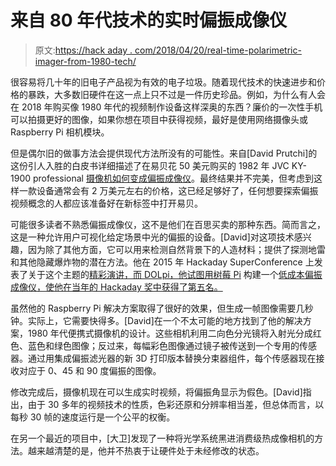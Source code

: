 # 来自 80 年代技术的实时偏振成像仪

> 原文:[https://hack aday . com/2018/04/20/real-time-polarimetric-imager-from-1980-tech/](https://hackaday.com/2018/04/20/real-time-polarimetric-imager-from-1980s-tech/)

很容易将几十年的旧电子产品视为有效的电子垃圾。随着现代技术的快速进步和价格的暴跌，大多数旧硬件在这一点上只不过是一件历史珍品。例如，为什么有人会在 2018 年购买像 1980 年代的视频制作设备这样深奥的东西？廉价的一次性手机可以拍摄更好的图像，如果你想在项目中获得视频，最好是使用网络摄像头或 Raspberry Pi 相机模块。

但是偶尔旧的做事方法会提供现代方法所没有的可能性。来自[David Prutchi]的这份引人入胜的白皮书详细描述了在易贝花 50 美元购买的 1982 年 JVC KY-1900 professional [摄像机如何变成偏振成像仪](http://www.diyphysics.com/2018/04/15/converting-a-1980s-video-camera-into-a-real-time-polarimetric-imager/)。最终结果并不完美，但考虑到这样一款设备通常会有 2 万美元左右的价格，这已经足够好了，任何想要探索偏振视频概念的人都应该准备好在新标签中打开易贝。

可能很多读者不熟悉偏振成像仪，这不是他们在百思买卖的那种东西。简而言之，这是一种允许用户可视化给定场景中光的偏振的设备。[David]对这项技术感兴趣，因为除了其他方面，它可以用来检测自然背景下的人造材料；提供了探测地雷和其他隐藏爆炸物的潜在方法。他在 2015 年 Hackaday SuperConference 上发表了关于这个主题的[精彩演讲，而 DOLpi，他试图用树莓 Pi](https://hackaday.com/2015/12/15/augmenting-human-vision-with-polarimetric-cameras/) 构建一个[低成本偏振成像仪，使他在当年的 Hackaday 奖中获得了第五名。](https://hackaday.io/project/6958-dolpi-raspi-polarization-camera)

虽然他的 Raspberry Pi 解决方案取得了很好的效果，但生成一帧图像需要几秒钟。实际上，它需要快得多。[David]在一个不太可能的地方找到了他的解决方案，1980 年代便携式摄像机的设计。这些相机利用二向色分光镜将入射光分成红色、蓝色和绿色图像；反过来，每幅彩色图像通过镜子被传送到一个专用的传感器。通过用集成偏振滤光器的新 3D 打印版本替换分束器组件，每个传感器现在接收对应于 0、45 和 90 度偏振的图像。

修改完成后，摄像机现在可以生成实时视频，将偏振角显示为假色。[David]指出，由于 30 多年的视频技术的性质，色彩还原和分辨率相当差，但总体而言，以每秒 30 帧的速度运行是一个公平的权衡。

在另一个最近的项目中，[大卫]发现了一种将光学系统黑进消费级热成像相机的方法。越来越清楚的是，他并不热衷于让硬件处于未经修改的状态。